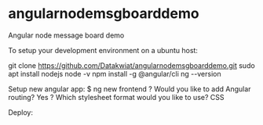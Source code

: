 # angularnodemsgboarddemo
Angular node message board demo

To setup your development environment on a ubuntu host:

git clone https://github.com/Datakwiat/angularnodemsgboarddemo.git
sudo apt install nodejs
node -v
npm install -g @angular/cli
ng --version

Setup new angular app:
$ ng new frontend
? Would you like to add Angular routing? Yes
? Which stylesheet format would you like to use? CSS

Deploy:

